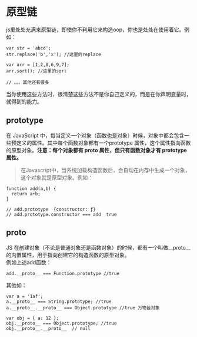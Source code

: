 # 原型链
js里处处充满来原型链，即使你不利用它来构造oop，你也是处处在使用着它。例如：
```
var str = 'abcd';
str.replace('b','x'); //这里的replace

var arr = [1,2,8,6,9,7];
arr.sort(); //这里的sort

// 。。。其他还有很多
```
当你使用这些方法时，很清楚这些方法不是你自己定义的，而是在你声明变量时，就得到的能力。  

## prototype
在 JavaScript 中，每当定义一个对象（函数也是对象）时候，对象中都会包含一些预定义的属性。其中每个函数对象都有一个prototype 属性，这个属性指向函数的原型对象。**注意：每个对象都有 __proto__ 属性，但只有函数对象才有 prototype 属性。**  
> 在Javascript中，当系统加载构造函数后，会自动在内存中生成一个对象，这个对象就是原型对象。例如： 
```
function add(a,b) { 
  return a+b;
}

// add.prototype  {constructor: ƒ}
// add.prototype.constructor === add  true
```  

## __proto__  
JS 在创建对象（不论是普通对象还是函数对象）的时候，都有一个叫做__proto__ 的内置属性，用于指向创建它的构造函数的原型对象。  
例如上述add函数：  
```
add.__proto__ === Function.prototype //true
```

其他如：  
```
var a = '1af';
a.__proto__ === String.prototype; //true
a.__proto__.__proto__ === Object.prototype //true 万物皆对象

var obj = { a: 12 };
obj.__proto__ === Object.prototype; //true
obj.__proto__.__proto__  // null
```

